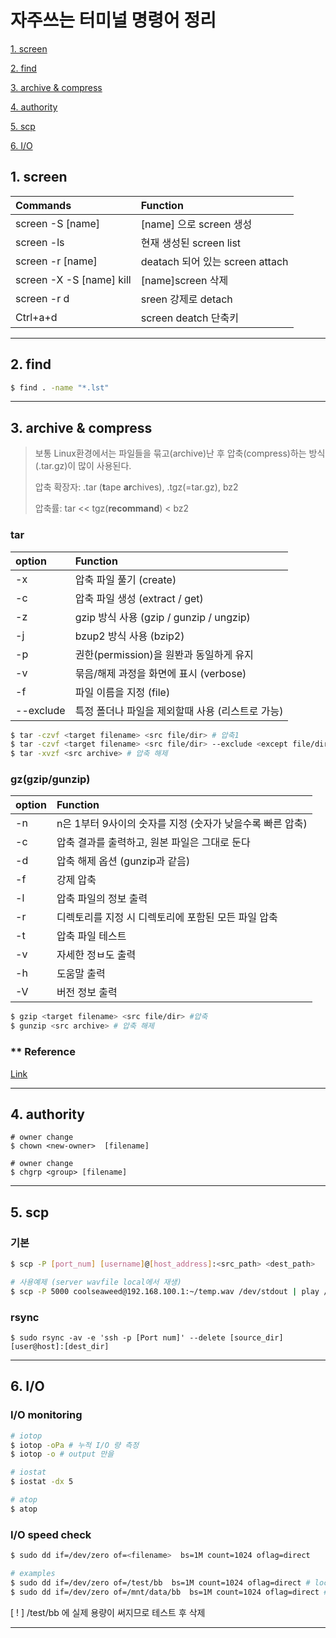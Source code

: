 # 자주쓰는 터미널 명령어 정리


  [1. screen](#1.-screen)

  [2. find](#2.-find)
  
  [3. archive & compress](#3.-archive-&-compress)

  [4. authority](#4.-authority)
  
  [5. scp](#5.-scp)

  [6. I/O](#6.-I/O)

## 1. screen <a name="1.-screen"></a>

  |Commands|Function|
  |:----|:----|
  |screen -S [name]|[name] 으로 screen 생성|
  |screen -ls|현재 생성된 screen list |
  |screen -r [name]|deatach 되어 있는 screen attach|
  |screen -X -S [name] kill|[name]screen 삭제|
  |screen -r d|sreen 강제로 detach|
  |Ctrl+a+d|screen deatch 단축키|


---

## 2. find <a name="2.-find"></a>

  ```bash
  $ find . -name "*.lst"
  ```

---

## 3. archive & compress <a name="3.-archive-&-compress"></a>
> 보통 Linux환경에서는 파일들을 묶고(archive)난 후 압축(compress)하는 방식(.tar.gz)이 많이 사용된다.
>
> 압축 확장자: .tar (**t**ape **ar**chives), .tgz(=tar.gz), bz2
>
> 압축률: tar << tgz(**recommand**) < bz2

  ### tar
  |option|Function|
  |:----|:----|
  |-x|압축 파일 풀기 (create)|
  |-c|압축 파일 생성 (extract / get)|
  |-z|gzip 방식 사용 (gzip / gunzip / ungzip)|
  |-j|bzup2 방식 사용 (bzip2)|
  |-p|권한(permission)을 원봔과 동일하게 유지|
  |-v|묶음/해제 과정을 화면에 표시 (verbose)|
  |-f|파일 이름을 지정 (file)|
  |--exclude|특정 폴더나 파일을 제외할때 사용 (리스트로 가능)|

  ```bash
  $ tar -czvf <target filename> <src file/dir> # 압축1
  $ tar -czvf <target filename> <src file/dir> --exclude <except file/dir1> # 압축2
  $ tar -xvzf <src archive> # 압축 해제  
  ```

  ### gz(gzip/gunzip)
  
  |option|Function|
  |:----|:----|
  |-n|n은 1부터 9사이의 숫자를 지정 (숫자가 낮을수록 빠른 압축)|
  |-c|압축 결과를 출력하고, 원본 파일은 그대로 둔다|
  |-d|압축 해제 옵션 (gunzip과 같음)|
  |-f|강제 압축|
  |-l|압축 파일의 정보 출력|
  |-r|디렉토리를 지정 시 디렉토리에 포함된 모든 파일 압축|
  |-t|압축 파일 테스트|
  |-v|자세한 정ㅂ도 출력|
  |-h|도움말 출력|
  |-V|버전 정보 출력|

  ```bash
  $ gzip <target filename> <src file/dir> #압축
  $ gunzip <src archive> # 압축 해제
  ```

  ### ** Reference
  
  [Link](https://ifuwanna.tistory.com/31)

---
## 4. authority <a name="4.-authority"></a>
  ```
  # owner change
  $ chown <new-owner>  [filename]

  # owner change
  $ chgrp <group> [filename]

  ```
---
## 5. scp <a name="5.-scp"></a>

  ### 기본
  ```bash
  $ scp -P [port_num] [username]@[host_address]:<src_path> <dest_path>

  # 사용예제 (server wavfile local에서 재생)
  $ scp -P 5000 coolseaweed@192.168.100.1:~/temp.wav /dev/stdout | play /dev/stdin 
  ```
  ### rsync
  ```
  $ sudo rsync -av -e 'ssh -p [Port num]' --delete [source_dir] [user@host]:[dest_dir]
  ```

---
## 6. I/O <a name="6.-I/O"></a>

  ### I/O monitoring
  ```bash
  # iotop
  $ iotop -oPa # 누적 I/O 량 측정
  $ iotop -o # output 만을 

  # iostat
  $ iostat -dx 5

  # atop
  $ atop

  ```

  ### I/O speed check
  ```bash
  $ sudo dd if=/dev/zero of=<filename>  bs=1M count=1024 oflag=direct

  # examples 
  $ sudo dd if=/dev/zero of=/test/bb  bs=1M count=1024 oflag=direct # local domain
  $ sudo dd if=/dev/zero of=/mnt/data/bb  bs=1M count=1024 oflag=direct # mount domain
  ```
  [ ! ] /test/bb 에 실제 용량이 써지므로 테스트 후 삭제

---

